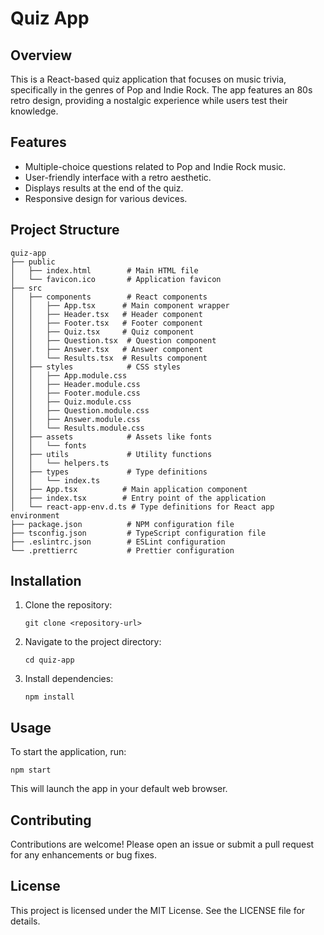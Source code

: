 # Quiz App

## Overview
This is a React-based quiz application that focuses on music trivia, specifically in the genres of Pop and Indie Rock. The app features an 80s retro design, providing a nostalgic experience while users test their knowledge.

## Features
- Multiple-choice questions related to Pop and Indie Rock music.
- User-friendly interface with a retro aesthetic.
- Displays results at the end of the quiz.
- Responsive design for various devices.

## Project Structure
```
quiz-app
├── public
│   ├── index.html        # Main HTML file
│   └── favicon.ico       # Application favicon
├── src
│   ├── components        # React components
│   │   ├── App.tsx      # Main component wrapper
│   │   ├── Header.tsx   # Header component
│   │   ├── Footer.tsx   # Footer component
│   │   ├── Quiz.tsx     # Quiz component
│   │   ├── Question.tsx  # Question component
│   │   ├── Answer.tsx   # Answer component
│   │   └── Results.tsx  # Results component
│   ├── styles            # CSS styles
│   │   ├── App.module.css
│   │   ├── Header.module.css
│   │   ├── Footer.module.css
│   │   ├── Quiz.module.css
│   │   ├── Question.module.css
│   │   ├── Answer.module.css
│   │   └── Results.module.css
│   ├── assets            # Assets like fonts
│   │   └── fonts
│   ├── utils             # Utility functions
│   │   └── helpers.ts
│   ├── types             # Type definitions
│   │   └── index.ts
│   ├── App.tsx          # Main application component
│   ├── index.tsx        # Entry point of the application
│   └── react-app-env.d.ts # Type definitions for React app environment
├── package.json          # NPM configuration file
├── tsconfig.json         # TypeScript configuration file
├── .eslintrc.json        # ESLint configuration
└── .prettierrc           # Prettier configuration
```

## Installation
1. Clone the repository:
   ```
   git clone <repository-url>
   ```
2. Navigate to the project directory:
   ```
   cd quiz-app
   ```
3. Install dependencies:
   ```
   npm install
   ```

## Usage
To start the application, run:
```
npm start
```
This will launch the app in your default web browser.

## Contributing
Contributions are welcome! Please open an issue or submit a pull request for any enhancements or bug fixes.

## License
This project is licensed under the MIT License. See the LICENSE file for details.